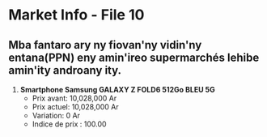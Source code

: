 # Market Info - File 10

## Mba fantaro ary ny fiovan'ny vidin'ny entana(PPN) eny amin'ireo supermarchés lehibe amin'ity androany ity.

1. **Smartphone Samsung GALAXY Z FOLD6 512Go BLEU 5G**
   - Prix avant: 10,028,000 Ar
   - Prix actuel: 10,028,000 Ar
   - Variation: 0 Ar
   - Indice de prix : 100.00

